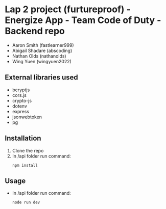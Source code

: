 # Lap 2 project (furtureproof) - Energize App - Team Code of Duty - Backend repo
- Aaron Smith (fastlearner999)
- Abigail Shadare (abscoding)
- Nathan Olds (nathanolds)
- Wing Yuen (wingyuen2022)

## External libraries used

- bcryptjs
- cors.js
- crypto-js
- dotenv
- express
- jsonwebtoken
- pg

## Installation

1. Clone the repo 
2. In /api folder run command:
    ```
    npm install
    ```

## Usage
- In /api folder run command:

    ```
    node run dev
    ```

